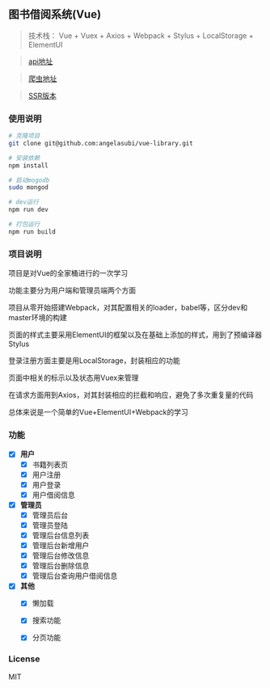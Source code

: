 ##  图书借阅系统(Vue)

> 技术栈： Vue + Vuex + Axios + Webpack + Stylus + LocalStorage + ElementUI

> [api地址](https://github.com/angelasubi/node-book-api)

> [爬虫地址](https://github.com/angelasubi/node-book-api/blob/master/spaider.js)

> [SSR版本](https://github.com/angelasubi/library-borrow)

<!-- > [react版本](https://github.com/angelasubi/react-library) -->

### 使用说明

``` bash
# 克隆项目
git clone git@github.com:angelasubi/vue-library.git

# 安装依赖
npm install

# 启动mogodb
sudo mongod

# dev运行
npm run dev

# 打包运行
npm run build

```

### 项目说明

项目是对Vue的全家桶进行的一次学习

功能主要分为用户端和管理员端两个方面

项目从零开始搭建Webpack，对其配置相关的loader，babel等，区分dev和master环境的构建

页面的样式主要采用ElementUI的框架以及在基础上添加的样式，用到了预编译器Stylus

登录注册方面主要是用LocalStorage，封装相应的功能

页面中相关的标示以及状态用Vuex来管理

在请求方面用到Axios，对其封装相应的拦截和响应，避免了多次重复量的代码

总体来说是一个简单的Vue+ElementUI+Webpack的学习

### 功能

- [x] **用户**
    - [x] 书籍列表页
    - [x] 用户注册
    - [x] 用户登录
    - [x] 用户借阅信息

- [x] **管理员**
    - [x] 管理员后台
    - [x] 管理员登陆
    - [x] 管理后台信息列表
    - [x] 管理后台新增用户
    - [x] 管理后台修改信息
    - [x] 管理后台删除信息
    - [x] 管理后台查询用户借阅信息

- [x] **其他**
    - [x] 懒加载
    - [x] 搜索功能
    - [x] 分页功能


### License
MIT
